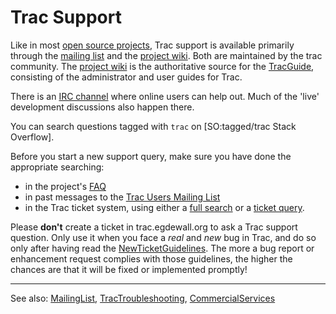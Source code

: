 # Trac Support


Like in most [open source projects](http://www.opensource.org/), Trac support is available primarily through the [ mailing list](http://trac.edgewall.org/intertrac/MailingList) and the [ project wiki](http://trac.edgewall.org/intertrac/). Both are maintained by the trac community. The [ project wiki](http://trac.edgewall.org/intertrac/) is the authoritative source for the [TracGuide](trac-guide), consisting of the administrator and user guides for Trac.


There is an [IRC channel](http://trac.edgewall.org/intertrac/IrcChannel) where online users can help out. Much of the 'live' development discussions also happen there.


You can search questions tagged with `trac` on \[SO:tagged/trac Stack Overflow\].


Before you start a new support query, make sure you have done the appropriate searching:

- in the project's [FAQ](http://trac.edgewall.org/intertrac/TracFaq)
- in past messages to the [Trac Users Mailing List](http://groups.google.com/group/trac-users)
- in the Trac ticket system, using either a [full search](http://trac.edgewall.org/intertrac/search%3A%3Fq%3D%26ticket%3Don%26wiki%3Don) or a [ ticket query](http://trac.edgewall.org/intertrac/query%3A).


Please **don't** create a ticket in trac.egdewall.org to ask a Trac support question. Only use it when you face a *real* and *new* bug in Trac, and do so only after having read the [NewTicketGuidelines](http://trac.edgewall.org/intertrac/NewTicketGuidelines). The more a bug report or enhancement request complies with those guidelines, the higher the chances are that it will be fixed or implemented promptly!

---



See also: [MailingList](http://trac.edgewall.org/intertrac/MailingList), [ TracTroubleshooting](http://trac.edgewall.org/intertrac/TracTroubleshooting), [ CommercialServices](http://trac.edgewall.org/intertrac/CommercialServices)


